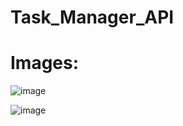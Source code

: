 # Task_Manager_API


# Images:

![image](https://github.com/user-attachments/assets/26d9c2aa-b086-4c04-863d-0cddb65f3b29)

![image](https://github.com/user-attachments/assets/fe26c660-a5be-4aee-b078-7a0eef51c5b7)
